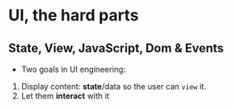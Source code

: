 # UI, the hard parts
## State, View, JavaScript, Dom & Events

- Two goals in UI engineering:
1. Display content: **state**/data so the user can `view` it.
2. Let them **interact** with it